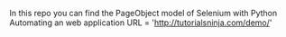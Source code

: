 In this repo you can find the PageObject model of Selenium with Python
Automating an web application 
URL = 'http://tutorialsninja.com/demo/'
